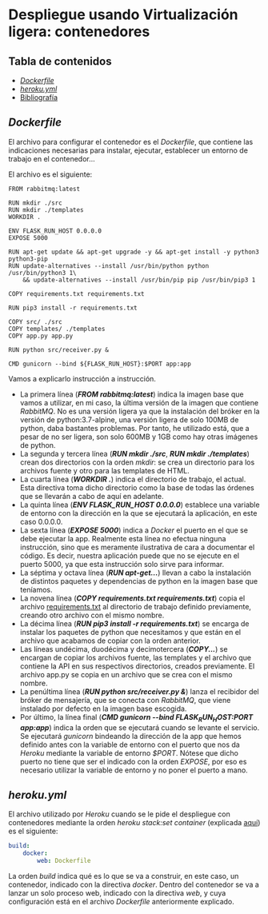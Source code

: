 # Despliegue usando Virtualización ligera: contenedores

## Tabla de contenidos
<!--ts-->
   * [*Dockerfile*](#Dockerfile)
   * [*heroku.yml*](#heroku.yml)
   * [Bibliografía](#Bibliografia)
<!--te-->

## *Dockerfile*

El archivo para configurar el contenedor es el *Dockerfile*, que contiene las
indicaciones necesarias para instalar, ejecutar, establecer un entorno de trabajo
en el contenedor...

El archivo es el siguiente:

```make
FROM rabbitmq:latest

RUN mkdir ./src
RUN mkdir ./templates
WORKDIR .

ENV FLASK_RUN_HOST 0.0.0.0
EXPOSE 5000

RUN apt-get update && apt-get upgrade -y && apt-get install -y python3 python3-pip
RUN update-alternatives --install /usr/bin/python python /usr/bin/python3 1\
    && update-alternatives --install /usr/bin/pip pip /usr/bin/pip3 1

COPY requirements.txt requirements.txt

RUN pip3 install -r requirements.txt

COPY src/ ./src
COPY templates/ ./templates
COPY app.py app.py

RUN python src/receiver.py &

CMD gunicorn --bind ${FLASK_RUN_HOST}:$PORT app:app
```

Vamos a explicarlo instrucción a instrucción.

* La primera línea (***FROM rabbitmq:latest***) indica la imagen base que vamos
a utilizar, en mi caso, la última versión de la imagen que contiene *RabbitMQ*.
No es una versión ligera ya que la instalación del bróker en la versión de
python:3.7-alpine, una versión ligera de solo 100MB de python, daba bastantes
problemas. Por tanto, he utilizado está, que a pesar de no ser ligera, son solo
600MB y 1GB como hay otras imágenes de python.
* La segunda y tercera línea (***RUN mkdir ./src***, ***RUN mkdir ./templates***)
crean dos directorios con la orden *mkdir*: se crea un directorio para los
archivos fuente y otro para las templates de HTML.
* La cuarta línea (***WORKDIR .***) indica el directorio de trabajo, el actual. Esta directiva toma
dicho directorio como la base de todas las órdenes que se llevarán a cabo de aquí
en adelante.
* La quinta línea (***ENV FLASK_RUN_HOST 0.0.0.0***) establece una variable de
entorno con la dirección en la que se ejecutará la aplicación, en este caso 0.0.0.0.
* La sexta línea (***EXPOSE 5000***) indica a *Docker* el puerto en el que se
debe ejecutar la app. Realmente esta línea no efectua ninguna instrucción, sino
que es meramente ilustrativa de cara a documentar el código. Es decir, nuestra
aplicación puede que no se ejecute en el puerto 5000, ya que esta instrucción
solo sirve para informar.
* La séptima y octava línea (***RUN apt-get...***) llevan a cabo la instalación
de distintos paquetes y dependencias de python en la imagen base que teníamos.
* La novena línea (***COPY requirements.txt requirements.txt***) copia el archivo
[requirements.txt](https://github.com/nazaretrogue/Microservicio-multimedia/blob/master/requirements.txt)
al directorio de trabajo definido previamente, creando otro archivo con el mismo nombre.
* La décima línea (***RUN pip3 install -r requirements.txt***) se encarga de
instalar los paquetes de python que necesitamos y que están en el archivo que
acabamos de copiar con la orden anterior.
* Las líneas undécima, duodécima y decimotercera (***COPY...***) se encargan de
copiar los archivos fuente, las templates y el archivo que contiene la API en sus
respectivos directorios, creados previamente. El archivo app.py se copia en un
archivo que se crea con el mismo nombre.
* La penúltima línea (***RUN python src/receiver.py &***) lanza el recibidor del
bróker de mensajería, que se conecta con *RabbitMQ*, que viene instalado por
defecto en la imagen base escogida.
* Por último, la línea final (***CMD gunicorn --bind ${FLASK_RUN_HOST}:$PORT app:app***)
indica la orden que se ejecutará cuando se levante el servicio. Se ejecutará
*gunicorn* bindeando la dirección de la app que hemos definido antes con la
variable de entorno con el puerto que nos da *Heroku* mediante la variable de entorno
*$PORT*. Nótese que dicho puerto no tiene que ser el indicado con la orden *EXPOSE*,
por eso es necesario utilizar la variable de entorno y no poner el puerto a mano.

## *heroku.yml*

El archivo utilizado por *Heroku* cuando se le pide el despliegue con contenedores
mediante la orden *heroku stack:set container* (explicada [aquí](https://nazaretrogue.github.io/Microservicio-multimedia/Tecnologias_usadas))
es el siguiente:

```yaml
build:
    docker:
        web: Dockerfile
```

La orden *build* indica qué es lo que se va a construir, en este caso, un contenedor,
indicado con la directiva *docker*. Dentro del contenedor se va a lanzar un solo
proceso web, indicado con la directiva *web*, y cuya configuración está en el
archivo *Dockerfile* anteriormente explicado.
